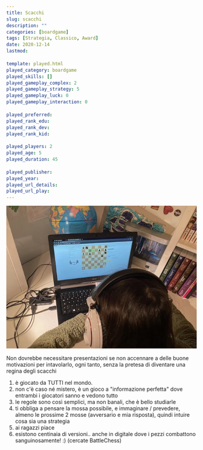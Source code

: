 ```yaml
---
title: Scacchi
slug: scacchi
description: ""
categories: [boardgame]
tags: [Strategia, Classico, Award]
date: 2020-12-14
lastmod: 

template: played.html
played_category: boardgame
played_skills: []
played_gameplay_complex: 2
played_gameplay_strategy: 5
played_gameplay_luck: 0
played_gameplay_interaction: 0

played_preferred: 
played_rank_edu: 
played_rank_dev: 
played_rank_kid: 

played_players: 2
played_age: 5
played_duration: 45

played_publisher: 
played_year: 
played_url_details: 
played_url_play: 
---
```


![](img/scacchi.webp)

Non dovrebbe necessitare presentazioni se non accennare a delle buone motivazioni per intavolarlo, ogni tanto, senza la pretesa di diventare una regina degli scacchi

1. è giocato da TUTTI nel mondo.
2. non c'è caso né mistero, è un gioco a "informazione perfetta" dove entrambi i giocatori sanno e vedono tutto
3. le regole sono così semplici, ma non banali, che è bello studiarle
4. ti obbliga a pensare la mossa possibile, e immaginare / prevedere, almeno le prossime 2 mosse (avversario e mia risposta), quindi intuire cosa sia una strategia
5. ai ragazzi piace
6. esistono centinaia di versioni.. anche in digitale dove i pezzi combattono sanguinosamente! :) (cercate BattleChess)
